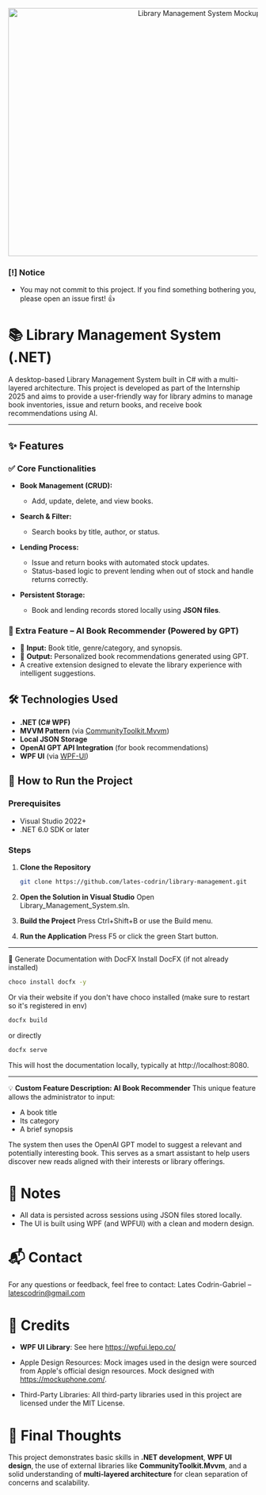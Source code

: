 <p align="center">
  <img src="https://i.imgur.com/cftZsqd.png" width="800" height="500" alt="Library Management System Mockup Image"/>
</p>

### [!] Notice
- You may not commit to this project. If you find something bothering you, please open an issue first! 👍

# 📚 Library Management System (.NET)


A desktop-based Library Management System built in C# with a multi-layered architecture. This project is developed as part of the Internship 2025 and aims to provide a user-friendly way for library admins to manage book inventories, issue and return books, and receive book recommendations using AI.

---

## ✨ Features

### ✅ Core Functionalities
- **Book Management (CRUD):**
  - Add, update, delete, and view books.
    
- **Search & Filter:**
  - Search books by title, author, or status.
    
- **Lending Process:**
  - Issue and return books with automated stock updates.
  - Status-based logic to prevent lending when out of stock and handle returns correctly.
    
- **Persistent Storage:**
  - Book and lending records stored locally using **JSON files**.

### 🧠 Extra Feature – AI Book Recommender (Powered by GPT)
- 📘 **Input:** Book title, genre/category, and synopsis.
- 🤖 **Output:** Personalized book recommendations generated using GPT.
- A creative extension designed to elevate the library experience with intelligent suggestions.



## 🛠️ Technologies Used

- **.NET (C# WPF)**
- **MVVM Pattern** (via [CommunityToolkit.Mvvm](https://learn.microsoft.com/en-us/dotnet/communitytoolkit/mvvm/overview))
- **Local JSON Storage**
- **OpenAI GPT API Integration** (for book recommendations)
- **WPF UI** (via [WPF-UI](https://wpfui.lepo.co/))
  


## 🚀 How to Run the Project

### Prerequisites

- Visual Studio 2022+
- .NET 6.0 SDK or later


### Steps

1. **Clone the Repository**  
   ```bash
   git clone https://github.com/lates-codrin/library-management.git
   ```

1. **Open the Solution in Visual Studio**
Open Library_Management_System.sln.

2. **Build the Project**
Press Ctrl+Shift+B or use the Build menu.

3. **Run the Application**
Press F5 or click the green Start button.

---

📘 Generate Documentation with DocFX
Install DocFX (if not already installed)

```bash
choco install docfx -y
```
Or via their website if you don't have choco installed (make sure to restart so it's registered in env)

```bash
docfx build
```

or directly 
```bash
docfx serve
```

This will host the documentation locally, typically at http://localhost:8080.

---

💡 **Custom Feature Description: AI Book Recommender**
This unique feature allows the administrator to input:

* A book title
* Its category
* A brief synopsis

The system then uses the OpenAI GPT model to suggest a relevant and potentially interesting book. This serves as a smart assistant to help users discover new reads aligned with their interests or library offerings.



# 📄 **Notes**
* All data is persisted across sessions using JSON files stored locally.
* The UI is built using WPF (and WPFUI) with a clean and modern design.



# 📬 **Contact**
For any questions or feedback, feel free to contact:
Lates Codrin-Gabriel – latescodrin@gmail.com


# 📝 **Credits**
* **WPF UI Library**: See here https://wpfui.lepo.co/

* Apple Design Resources: Mock images used in the design were sourced from Apple's official design resources. Mock designed with https://mockuphone.com/.

* Third-Party Libraries: All third-party libraries used in this project are licensed under the MIT License.

# 🏁 Final Thoughts
This project demonstrates basic skills in **.NET development**, **WPF UI design**, the use of external libraries like **CommunityToolkit.Mvvm**, and a solid understanding of **multi-layered architecture** for clean separation of concerns and scalability.

